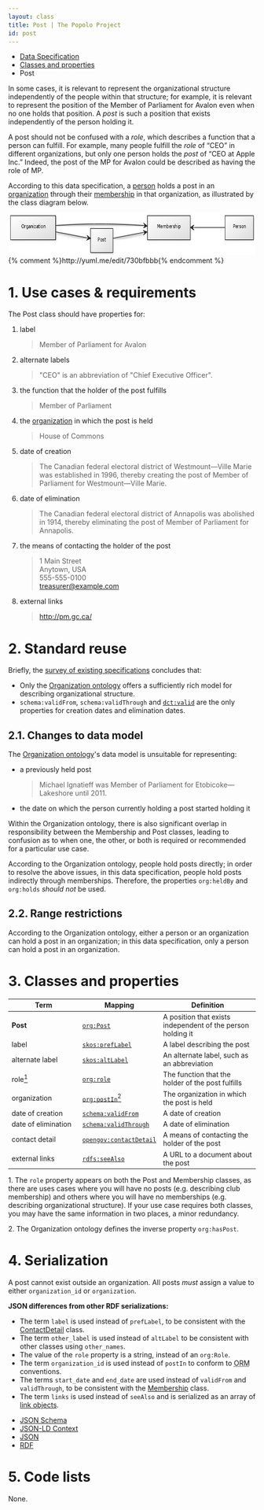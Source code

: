```yaml
---
layout: class
title: Post | The Popolo Project
id: post
---
```


<ul class="breadcrumb">
  <li><a href="/specs/">Data Specification</a></li>
  <li><a href="/specs/#classes-and-properties">Classes and properties</a></li>
  <li class="active">Post</li>
</ul>

In some cases, it is relevant to represent the organizational structure independently of the people within that structure; for example, it is relevant to represent the position of the Member of Parliament for Avalon even when no one holds that position. A *post* is such a position that exists independently of the person holding it.

A post should not be confused with a *role*, which describes a function that a person can fulfill. For example, many people fulfill the *role* of “CEO” in different organizations, but only one person holds the *post* of “CEO at Apple Inc.” Indeed, the post of the MP for Avalon could be described as having the role of MP.

According to this data specification, a [person](/specs/person.html) holds a post in an [organization](/specs/organization.html) through their [membership](/specs/membership.html) in that organization, as illustrated by the class diagram below.

<img src="/img/diagram.png" width="687" height="84" alt="UML diagram">
{% comment %}http://yuml.me/edit/730bfbbb{% endcomment %}

<h1 id="use-cases-and-requirements">1. Use cases &amp; requirements</h1>

The Post class should have properties for:

1. label

    >Member of Parliament for Avalon

1. alternate labels

    >"CEO" is an abbreviation of "Chief Executive Officer".

1. the function that the holder of the post fulfills

    >Member of Parliament

1. the [organization](/specs/organization.html) in which the post is held

    >House of Commons

1. date of creation

    >The Canadian federal electoral district of Westmount—Ville Marie was established in 1996, thereby creating the post of Member of Parliament for Westmount—Ville Marie.

1. date of elimination

    >The Canadian federal electoral district of Annapolis was abolished in 1914, thereby eliminating the post of Member of Parliament for Annapolis.

1. the means of contacting the holder of the post

    >1 Main Street  
    Anytown, USA  
    555-555-0100  
    treasurer@example.com

1. external links

    >http://pm.gc.ca/

<h1 id="standard-reuse">2. Standard reuse</h1>

Briefly, the [survey of existing specifications](/appendices/survey.html) concludes that:

* Only the [Organization ontology](http://www.w3.org/TR/vocab-org/) offers a sufficiently rich model for describing organizational structure.
* `schema:validFrom`, `schema:validThrough` and [`dct:valid`](http://dublincore.org/documents/dcmi-terms/#terms-valid) are the only properties for creation dates and elimination dates.

## 2.1. Changes to data model

The [Organization ontology](http://www.w3.org/TR/vocab-org/)'s data model is unsuitable for representing:

* a previously held post

    >Michael Ignatieff was Member of Parliament for Etobicoke—Lakeshore until 2011.

* the date on which the person currently holding a post started holding it

Within the Organization ontology, there is also significant overlap in responsibility between the Membership and Post classes, leading to confusion as to when one, the other, or both is required or recommended for a particular use case.

According to the Organization ontology, people hold posts directly; in order to resolve the above issues, in this data specification, people hold posts indirectly through memberships. Therefore, the properties `org:heldBy` and `org:holds` <em class="rfc2119">should not</em> be used.

## 2.2. Range restrictions

According to the Organization ontology, either a person or an organization can hold a post in an organization; in this data specification, only a person can hold a post in an organization.

<h1 id="classes-and-properties">3. Classes and properties</h1>

<table>
  <thead>
    <tr>
      <th width="130">Term</th>
      <th>Mapping</th>
      <th>Definition</th>
    </tr>
  </thead>
  <tbody>
    <tr id="org:Post">
      <td><strong>Post</strong></td>
      <td><code><a href="http://www.w3.org/TR/vocab-org/#org:Post" title="http://www.w3.org/ns/org#Post">org:Post</a></code></td>
      <td>A position that exists independent of the person holding it</td>
    </tr>
    <tr id="skos:prefLabel">
      <td>label</td>
      <td><code><a href="http://www.w3.org/TR/skos-reference/#labels" title="http://www.w3.org/2004/02/skos/core#prefLabel">skos:prefLabel</a></code></td>
      <td>A label describing the post</td>
    </tr>
    <tr id="skos:altLabel">
      <td>alternate label</td>
      <td><code><a href="http://www.w3.org/TR/skos-reference/#labels" title="http://www.w3.org/2004/02/skos/core#altLabel">skos:altLabel</a></code></td>
      <td>An alternate label, such as an abbreviation</td>
    </tr>
    <tr id="org:role">
      <td>role<a href="#note1"><sup>1</sup></a></td>
      <td><code><a href="http://www.w3.org/TR/vocab-org/#org:role" title="http://www.w3.org/ns/org#role">org:role</a></code></td>
      <td>The function that the holder of the post fulfills</td>
    </tr>
    <tr id="org:postIn">
      <td>organization</td>
      <td><code><a href="http://www.w3.org/TR/vocab-org/#org:postIn" title="http://www.w3.org/ns/org#postIn">org:postIn</a></code><a href="#note2"><sup>2</sup></a></td>
      <td>The organization in which the post is held</td>
    </tr>
    <tr id="schema:validFrom">
      <td>date of creation</td>
      <td><code><a href="http://schema.org/validFrom" title="http://schema.org/validFrom">schema:validFrom</a></code></td>
      <td>A date of creation</td>
    </tr>
    <tr id="schema:validThrough">
      <td>date of elimination</td>
      <td><code><a href="http://schema.org/validThrough" title="http://schema.org/validThrough">schema:validThrough</a></code></td>
      <td>A date of elimination</td>
    </tr>
    <tr id="opengov:contactDetail">
      <td>contact detail</td>
      <td><code><a href="#" title="http://www.w3.org/ns/opengov#contactDetail">opengov:contactDetail</a></code></td>
      <td>A means of contacting the holder of the post</td>
    </tr>
    <tr id="rdfs:seeAlso">
      <td>external links</td>
      <td><code><a href="http://www.w3.org/TR/rdf-schema/#ch_seealso" title="http://www.w3.org/2000/01/rdf-schema#seeAlso">rdfs:seeAlso</a></code></td>
      <td>A URL to a document about the post</td>
    </tr>
  </tbody>
</table>

<p class="note" id="note1">1. The <code>role</code> property appears on both the Post and Membership classes, as there are uses cases where you will have no posts (e.g. describing club membership) and others where you will have no memberships (e.g. describing organizational structure). If your use case requires both classes, you may have the same information in two places, a minor redundancy.</p>
<p class="note" id="note2">2. The Organization ontology defines the inverse property <code>org:hasPost</code>.</p>

<h1 id="serialization">4. Serialization</h1>

A post cannot exist outside an organization. All posts <em class="rfc2119">must</em> assign a value to either `organization_id` or `organization`.

**JSON differences from other RDF serializations:**

* The term `label` is used instead of `prefLabel`, to be consistent with the [ContactDetail](/specs/contact-detail.html) class.
* The term `other_label` is used instead of `altLabel` to be consistent with other classes using `other_names`.
* The value of the `role` property is a string, instead of an `org:Role`.
* The term `organization_id` is used instead of `postIn` to conform to <abbr title="object-relational mapper">ORM</abbr> conventions.
* The terms `start_date` and `end_date` are used instead of `validFrom` and `validThrough`, to be consistent with the [Membership](/specs/membership.html) class.
* The term `links` is used instead of `seeAlso` and is serialized as an array of [link objects](/specs/#link).

<ul class="nav nav-tabs no-js">
  <li><a href="#post-schema">JSON Schema</a></li>
  <li><a href="#post-context">JSON-LD Context</a></li>
  <li class="active"><a href="#post-json">JSON</a></li>
  <li><a href="#post-rdf">RDF</a></li>
</ul>

<div class="tab-content no-js">
  <div class="tab-pane" id="post-schema" data-url="/schemas/post.json"></div>
  <div class="tab-pane" id="post-context" data-url="/contexts/post.jsonld"></div>
  <div class="tab-pane active" id="post-json" data-url="/examples/post.json"></div>
  <div class="tab-pane" id="post-rdf" data-url="/examples/post.ttl"></div>
</div>

<h1 id="code-lists">5. Code lists</h1>

None.
